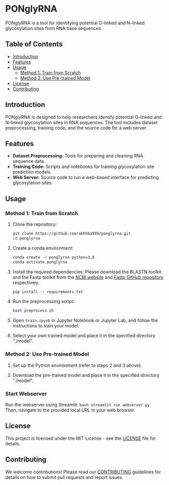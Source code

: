 # PONglyRNA

PONglyRNA is a tool for identifying potential O-linked and N-linked glycosylation sites from RNA base sequences.

## Table of Contents

- [Introduction](#introduction)
- [Features](#features)
- [Usage](#usage)
  - [Method 1: Train from Scratch](#method-1-train-from-scratch)
  - [Method 2: Use Pre-trained Model](#method-2-use-pre-trained-model)
- [License](#license)
- [Contributing](#contributing)


## Introduction

PONglyRNA is designed to help researchers identify potential O-linked and N-linked glycosylation sites in RNA sequences. The tool includes dataset preprocessing, training code, and the source code for a web server.

## Features

- **Dataset Preprocessing:** Tools for preparing and cleaning RNA sequence data.
- **Training Code:** Scripts and notebooks for training glycosylation site prediction models.
- **Web Server:** Source code to run a web-based interface for predicting glycosylation sites.

## Usage

### Method 1: Train from Scratch

1. Clone the repository:
    ```bash
    git clone https://github.com/abhhba999/ponglyrna.git
    cd ponglyrna
    ```

2. Create a conda environment:
    ```bash
    conda create -n ponglyrna python=3.8
    conda activate ponglyrna
    ```

3. Install the required dependencies:
    Please download the BLASTN toolkit and the Fastp toolkit from the [NCBI website](https://blast.ncbi.nlm.nih.gov/Blast.cgi) and [Fastp GitHub repository](https://github.com/OpenGene/fastp) respectively.

    ```bash
    pip install -r requirements.txt
    ```

4. Run the preprocessing script:
    ```bash
    bash preprocess.sh
    ```

5. Open `train.ipynb` in Jupyter Notebook or Jupyter Lab, and follow the instructions to train your model.
6. Select your own trained model and place it in the specified directory "./model".

### Method 2: Use Pre-trained Model

1. Set up the Python environment (refer to steps 2 and 3 above).

2. Download the pre-trained model and place it in the specified directory "./model".

### Start Webserver

Run the webserver using Streamlit:
    ```bash
    streamlit run webserver.py
    ```
Then, navigate to the provided local URL in your web browser.

## License

This project is licensed under the MIT License - see the [LICENSE](./LICENSE) file for details.

## Contributing

We welcome contributions! Please read our [CONTRIBUTING](./CONTRIBUTING.md) guidelines for details on how to submit pull requests and report issues.





